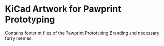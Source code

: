 # KiCad Artwork for Pawprint Prototyping

Contains footprint files of the Pawprint Prototyping Branding and necessary furry memes.
